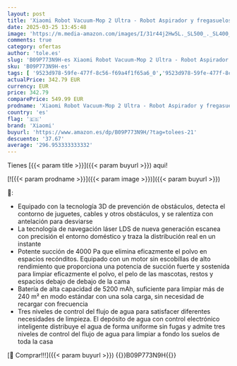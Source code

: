 ```yaml
---
layout: post
title: 'Xiaomi Robot Vacuum-Mop 2 Ultra - Robot Aspirador y fregasuelos con Sistema láser  LDS   succión de 4000 Pa  tecnología 3D  5200 mAh  App Mi Home  Alexa & Google Assistant'
date: 2025-03-25 13:45:48
image: 'https://m.media-amazon.com/images/I/31r44j2Hw5L._SL500_._SL400_.jpg'
comments: true
category: ofertas
author: 'tole.es'
slug: 'B09P773N9H-es Xiaomi Robot Vacuum-Mop 2 Ultra - Robot Aspirador y...'
sku: 'B09P773N9H-es'
tags: [ '9523d978-59fe-477f-8c56-f69a4f1f65a6_0','9523d978-59fe-477f-8c56-f69a4f1f65a6_701','9523d978-59fe-477f-8c56-f69a4f1f65a6_9101','Arborist Merchandising Root','Aspiración, limpieza y cuidado de suelo y ventanas','Aspiradoras','Hogar y cocina','New Arrivals Social: Home and Kitchen','Robots aspiradores','Self Service','Special Features Stores','alexa','top brands_home_and_kitchen','xiaomi','🇪🇸', ]
actualPrice: 342.79 EUR
currency: EUR
price: 342.79
comparePrice: 549.99 EUR
prodname: 'Xiaomi Robot Vacuum-Mop 2 Ultra - Robot Aspirador y fregasuelos con Sistema láser  LDS   succión de 4000 Pa  tecnología 3D  5200 mAh  App Mi Home  Alexa & Google Assistant'
country: 'es'
flag: '🇪🇸'
brand: 'Xiaomi'
buyurl: 'https://www.amazon.es/dp/B09P773N9H/?tag=tolees-21'
descuento: '37.67'
average: '296.953333333332'
---
```


Tienes [{{< param title >}}]({{< param buyurl >}}) aqui!

[![{{< param prodname >}}]({{< param image >}})]({{< param buyurl >}})

🔎:

- Equipado con la tecnología 3D de prevención de obstáculos, detecta el contorno de juguetes, cables y otros obstáculos, y se ralentiza con antelación para desviarse
- La tecnología de navegación láser LDS de nueva generación escanea con precisión el entorno doméstico y traza la distribución real en un instante
- Potente succión de 4000 Pa que elimina eficazmente el polvo en espacios recónditos. Equipado con un motor sin escobillas de alto rendimiento que proporciona una potencia de succión fuerte y sostenida para limpiar eficazmente el polvo, el pelo de las mascotas, restos y espacios debajo de debajo de la cama
- Batería de alta capacidad de 5200 mAh, suficiente para limpiar más de 240 m² en modo estándar con una sola carga, sin necesidad de recargar con frecuencia
- Tres niveles de control del flujo de agua para satisfacer diferentes necesidades de limpieza. El depósito de agua con control electrónico inteligente distribuye el agua de forma uniforme sin fugas y admite tres niveles de control del flujo de agua para limpiar a fondo los suelos de toda la casa

[🛒 Comprar!!!]({{< param buyurl >}})
{{<world>}}B09P773N9H{{</world>}}

